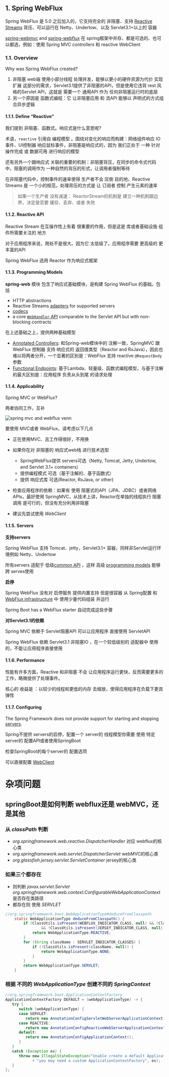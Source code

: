 ## 1. Spring WebFlux

 Spring WebFlux 是 5.0 之后加入的，它支持完全的 非阻塞、支持  [Reactive Streams](https://www.reactive-streams.org/)  背压、可以运行在 Netty、Undertow、以及 Servlet3.1+以上的 容器

[spring-webmvc](https://github.com/spring-projects/spring-framework/tree/main/spring-webmvc) and  [spring-webflux](https://github.com/spring-projects/spring-framework/tree/main/spring-webflux) 在 spring框架中并存、都是可选的、也可以都选，例如：使用 Spring MVC controllers 和 reactive WebClient



### 1.1. Overview

Why was Spring WebFlux created?

1. 非阻塞 web端  使用小部分线程 处理并发，能够以更小的硬件资源为代价 实现扩展 这部分的需求，Servlet3.1提供了非阻塞的API，但是使用它违背 rest 风格的Servlet API，这就是  需要一个  通用API 作为 任何非阻塞运行时的底层 
2. 另一个原因是 函数式编程：它 让非阻塞应用 和 流API 能够以 声明式的方式组合异步逻辑



#### 1.1.1. Define “Reactive”

我们提到 非阻塞、函数式。响应式是什么意思呢?

术语，`reactive` 引用自 编程模型 。围绕对变化的响应而构建：网络组件响应 IO事件、UI控制器 响应鼠标事件，非阻塞是响应式的，因为 我们正处于  一种 针对 操作完成 或  数据可用 进行响应的模型

还有另外一个跟响应式 关联的重要的机制：非阻塞背压，在同步的命令式代码中，阻塞的调用作为 一种自然的背压的形式，让调用者强制等待

在非阻塞代码中，控制事件的速率使得 生产者不会 压倒 目的地，Reactive Streams 是 一个小的规范，处理背压的方式是 让 订阅者 控制 产生元素的速率

> 如果一个生产者 没有减速： ReactorStream的机制是 建立一种机制跟边界，决定是否要 缓存、丢弃、或者 失败





#### 1.1.2. Reactive API

Reactive Stream 在互操作性上有着 很重要的作用，但是这是 库或者基础设施 组件所需要关注的 地方

对于应用程序来说，用处不是很大。因为它 太低级了。应用程序需要 更高级的 更丰富的API

Spring WebFlux 选用 Reactor 作为响应式框架



#### 1.1.3. Programming Models

**spring-web** 模块 包含了响应式基础模块，是构建 Spring WebFlux 的基础。包括 

* HTTP abstractions
* Reactive Streams [adapters](https://docs.spring.io/spring-framework/docs/current/reference/html/web-reactive.html#webflux-httphandler) for supported servers
* [codecs](https://docs.spring.io/spring-framework/docs/current/reference/html/web-reactive.html#webflux-codecs)
* a core [`WebHandler` API](https://docs.spring.io/spring-framework/docs/current/reference/html/web-reactive.html#webflux-web-handler-api) comparable to the Servlet API but with non-blocking contracts

在上述基础之上，提供两种基础模型

- [Annotated Controllers](https://docs.spring.io/spring-framework/docs/current/reference/html/web-reactive.html#webflux-controller): 和Spring-web模块中的 注解一致，SpringMVC 跟 WebFlux 控制器 支持 响应式的 返回值类型（Reactor and RxJava），因此也难以将两者分开，一个显著的区别是：WebFlux 支持 reactive `@RequestBody`  参数
- [Functional Endpoints](https://docs.spring.io/spring-framework/docs/current/reference/html/web-reactive.html#webflux-fn): 基于Lambda、轻量级、函数式编程模型，与基于注解的最大区别是：应用程序 负责从头到尾 的请求处理

#### 1.1.4. Applicability

Spring MVC or WebFlux?

两者协同工作，互补

![spring mvc and webflux venn](https://docs.spring.io/spring-framework/docs/current/reference/html/images/spring-mvc-and-webflux-venn.png)

要使用 MVC或者 WebFlux，请考虑以下几点

- 正在使用MVC、且工作得很好，不用换
- 如果你在对 非阻塞的 响应式web栈 进行技术选型
  - SpringWebFlux提供 servers可选（Netty, Tomcat, Jetty, Undertow, and Servlet 3.1+ containers）
  - 提供编程模式 可选（基于注解的、基于函数式）
  - 提供 响应式库 可选(Reactor, RxJava, or other)
- 检查应用程序的依赖：如果有 使用 阻塞式的API（JPA、JDBC）或者网络APIs，最好使用 SpringMVC，从技术上讲，Reactor在单独的线程执行 阻塞调用 是可行的，但没有充分利用非阻塞

- 建议先尝试使用 *WebClient*

  

#### 1.1.5. Servers

**支持servers**

Spring WebFlux 支持 Tomcat、jetty，Servlet3.1+ 容器，同样非Servlet运行环境例如 Netty、Undertow

所有servers 适配于 低级[common API](https://docs.spring.io/spring-framework/docs/current/reference/html/web-reactive.html#webflux-httphandler) ，这样 高级 [programming models](https://docs.spring.io/spring-framework/docs/current/reference/html/web-reactive.html#webflux-programming-models)  能够 跨 serves使用

**启停**

Spring WebFlux 没有对 启停服务 提供内置支持 但是很容器 从 Spring配置 和 [WebFlux infrastructure](https://docs.spring.io/spring-framework/docs/current/reference/html/web-reactive.html#webflux-config)   中 使用少量代码组装 并运行

Spring Boot has a WebFlux starter  自动完成这些步骤

**对Servlet3.1的依赖**

Spring MVC 依赖于 Servlet阻塞API  可以让应用程序  直接使用 ServletAPI

Spring WebFlux 依赖 Servlet3.1 非阻塞IO ，在一个较低级别的 适配器中 使用的，不能让应用程序直接使用





#### 1.1.6. Performance

性能有许多方面，Reactive 和非阻塞 不会 让应用程序运行更快，反而需要更多的工作，略微提供了处理事件。

核心的 收益是 ：以较少的线程和更低的内存 去缩放，使得应用程序在负载下更具弹性



#### **1.1.7. Configuring**

The Spring Framework does not provide support for starting and stopping [servers](https://docs.spring.io/spring-framework/docs/current/reference/html/web-reactive.html#webflux-server-choice). 

Spring不提供 servers的启停，配置一个 server的 线程模型你需要 使用 特定server的 配置API或者使用SpringBoot

检查SpringBoot的每个server的 配置选项

可以直接配置 [WebClient](https://docs.spring.io/spring-framework/docs/current/reference/html/web-reactive.html#webflux-client-builder)





# 杂项问题

## **springBoot是如何判断 webflux还是 webMVC，还是其他**

### **从 *classPath* 判断**

* *org.springframework.web.reactive.DispatcherHandler* 对应 webflux的核心类
* *org.springframework.web.servlet.DispatcherServlet* webMVC的核心类
* *org.glassfish.jersey.servlet.ServletContainer* jersey的核心类

### **如果三个都存在**

* 则判断 *javax.servlet.Servlet* *org.springframework.web.context.ConfigurableWebApplicationContext* 是否存在类路径
* 都存在则 使用 *SERVLET* 

```java
//org.springframework.boot.WebApplicationType#deduceFromClasspath
    static WebApplicationType deduceFromClasspath() {
		if (ClassUtils.isPresent(WEBFLUX_INDICATOR_CLASS, null) && !ClassUtils.isPresent(WEBMVC_INDICATOR_CLASS, null)
				&& !ClassUtils.isPresent(JERSEY_INDICATOR_CLASS, null)) {
			return WebApplicationType.REACTIVE;
		}
		for (String className : SERVLET_INDICATOR_CLASSES) {
			if (!ClassUtils.isPresent(className, null)) {
				return WebApplicationType.NONE;
			}
		}
		return WebApplicationType.SERVLET;
	}
```

### 根据 不同的 *WebApplicationType* 创建不同的 *SpringContext*

```java
//org.springframework.boot.ApplicationContextFactory
ApplicationContextFactory DEFAULT = (webApplicationType) -> {
   try {
      switch (webApplicationType) {
      case SERVLET:
         return new AnnotationConfigServletWebServerApplicationContext();
      case REACTIVE:
         return new AnnotationConfigReactiveWebServerApplicationContext();
      default:
         return new AnnotationConfigApplicationContext();
      }
   }
   catch (Exception ex) {
      throw new IllegalStateException("Unable create a default ApplicationContext instance, "
            + "you may need a custom ApplicationContextFactory", ex);
   }
};
```



